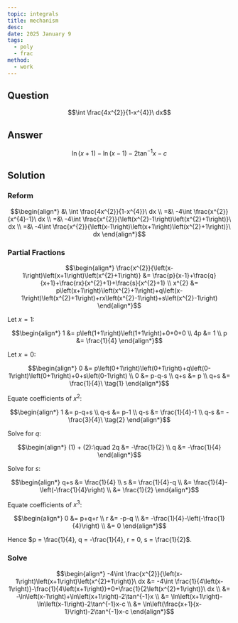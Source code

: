 ```yaml
---
topic: integrals
title: mechanism
desc: 
date: 2025 January 9
tags:
  - poly
  - frac
method:
  - work
---
```



## Question
```math
\int \frac{4x^{2}}{1-x^{4}}\ dx
```


## Answer
```math
\ln\left(x+1\right)-\ln\left(x-1\right)-2\tan^{-1}x-c
```


## Solution

### Reform
```math
\begin{align*}
  &\ \int \frac{4x^{2}}{1-x^{4}}\ dx
  \\ =&\ -4\int \frac{x^{2}}{x^{4}-1}\ dx
  \\ =&\ -4\int \frac{x^{2}}{\left(x^{2}-1\right)\left(x^{2}+1\right)}\ dx
  \\ =&\ -4\int \frac{x^{2}}{\left(x-1\right)\left(x+1\right)\left(x^{2}+1\right)}\ dx
\end{align*}
```

### Partial Fractions
```math
\begin{align*}
  \frac{x^{2}}{\left(x-1\right)\left(x+1\right)\left(x^{2}+1\right)} &= \frac{p}{x-1}+\frac{q}{x+1}+\frac{rx}{x^{2}+1}+\frac{s}{x^{2}+1}
  \\ x^{2} &= p\left(x+1\right)\left(x^{2}+1\right)+q\left(x-1\right)\left(x^{2}+1\right)+rx\left(x^{2}-1\right)+s\left(x^{2}-1\right) 
\end{align*}
```

Let $x = 1$:

```math
\begin{align*}
  1 &= p\left(1+1\right)\left(1+1\right)+0+0+0
  \\ 4p &= 1
  \\ p &= \frac{1}{4}
\end{align*}
```

Let $x = 0$:

```math
\begin{align*}
  0 &= p\left(0+1\right)\left(0+1\right)+q\left(0-1\right)\left(0+1\right)+0+s\left(0-1\right)
  \\ 0 &= p-q-s
  \\ q+s &= p
  \\ q+s &= \frac{1}{4}\ \tag{1}
\end{align*}
```

Equate coefficients of $x^2$:

```math
\begin{align*}
  1 &= p-q+s
  \\ q-s &= p-1
  \\ q-s &= \frac{1}{4}-1
  \\ q-s &= -\frac{3}{4}\ \tag{2}
\end{align*}
```

Solve for $q$:

```math
\begin{align*}
  (1) + (2):\quad 2q &= -\frac{1}{2}
  \\ q &= -\frac{1}{4}
\end{align*}
```

Solve for $s$:

```math
\begin{align*}
  q+s &= \frac{1}{4}
  \\ s &= \frac{1}{4}-q
  \\ &= \frac{1}{4}-\left(-\frac{1}{4}\right)
  \\ &= \frac{1}{2}
\end{align*}
```

Equate coefficients of $x^3$:

```math
\begin{align*}
  0 &= p+q+r
  \\ r &= -p-q
  \\ &= -\frac{1}{4}-\left(-\frac{1}{4}\right)
  \\ &= 0
\end{align*}
```

Hence $p = \frac{1}{4}, q = -\frac{1}{4}, r = 0, s = \frac{1}{2}$.

### Solve
```math
\begin{align*}
  -4\int \frac{x^{2}}{\left(x-1\right)\left(x+1\right)\left(x^{2}+1\right)}\ dx
  &= -4\int \frac{1}{4\left(x-1\right)}-\frac{1}{4\left(x+1\right)}+0+\frac{1}{2\left(x^{2}+1\right)}\ dx
  \\ &= -\ln\left(x-1\right)+\ln\left(x+1\right)-2\tan^{-1}x
  \\ &= \ln\left(x+1\right)-\ln\left(x-1\right)-2\tan^{-1}x-c
  \\ &= \ln\left(\frac{x+1}{x-1}\right)-2\tan^{-1}x-c
\end{align*}
```
